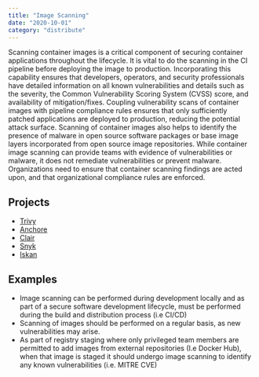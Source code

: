 ```yaml
---
title: "Image Scanning"
date: "2020-10-01"
category: "distribute"
---
```


Scanning container images is a critical component of securing container applications throughout the lifecycle. It is vital to do the scanning in the CI pipeline before deploying the image to production. Incorporating this capability ensures that developers, operators, and security professionals have detailed information on all known vulnerabilities and details such as the severity, the Common Vulnerability Scoring System (CVSS) score, and availability of mitigation/fixes. Coupling vulnerability scans of container images with pipeline compliance rules ensures that only sufficiently patched applications are deployed to production, reducing the potential attack surface. Scanning of container images also helps to identify the presence of malware in open source software packages or base image layers incorporated from open source image repositories. While container image scanning can provide teams with evidence of vulnerabilities or malware, it does not remediate vulnerabilities or prevent malware. Organizations need to ensure that container scanning findings are acted upon, and that organizational compliance rules are enforced.

## Projects

- [Trivy](https://github.com/aquasecurity/trivy)
- [Anchore](https://github.com/anchore/anchore-engine)
- [Clair](https://github.com/quay/clair)
- [Snyk](https://snyk.io)
- [Iskan](https://github.com/alcideio/iskan)


<!---
## Commercial Projects
- [Trend Micro SmartCheck](https://github.com/deep-security/smartcheck-helm)
- [Sysdig](https://docs.sysdig.com/en/image-scanning.html) 
- [Aqua](https://www.aquasec.com/use-cases/devops-security/) 
- [InsightVM](https://docs.rapid7.com/insightvm/container-image-scanner/))
- [Prisma Cloud](https://docs.paloaltonetworks.com/prisma/prisma-cloud.html) 
- [Tenable](https://www.tenable.com/) 
- [Qualys](https://www.qualys.com/) 
- [Docker scan](https://docs.docker.com/engine/scan/) 

## Misc Projects
- [Dagda](https://github.com/eliasgranderubio/dagda)
-->

## Examples

- Image scanning can be performed during development locally and as part of a secure software development lifecycle, must be performed during the build and distribution process (i.e CI/CD)
- Scanning of images should be performed on a regular basis, as new vulnerabilities may arise.
- As part of registry staging where only privileged team members are permitted to add images from external repositories (I.e Docker Hub), when that image is staged it should undergo image scanning to identify any known vulnerabilities (i.e. MITRE CVE)
